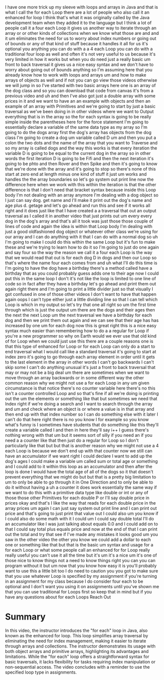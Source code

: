 I have one more trick up my sleeve with loops and arrays in Java and that is what I call the for each Loop there are a lot of people who also call it an enhanced for loop I think that's what it was originally called by the Java development team when they added it to the language but I think a lot of people call it a four each Loop it gives us another way to iterate through an array or or other kinds of collections when we know what those are and and it um eliminates the need for us to worry about index numbers or going out of bounds or any of that kind of stuff because it handles it all for us it's optional you anything you can do with a a 4 each Loop you can do with a traditional four loop as well and often it's not very useful to us because it's very limited in how it works but when you do need just a really basic um front to back traversal it gives us a nice easy syntax and we don't have to worry about going out of bounds anything so I'm assuming here that you already know how to work with loops and arrays um and how to make arrays of objects as well and if not you can go view those videos otherwise we will jump in so I've started with two basic arrays here one is an array of the dog class and so you can download that code from canvas it's from a previous video and uh and then I've also got just a double array with some prices in it and we want to have an an example with objects and then an example of an array with Primitives and we're going to start by just a basic traversal as we've been doing in in other videos where we want to Output everything that is in the array so the for each syntax is going to be really simple inside the parentheses here for the force statement I'm going to essentially declare a variable of the same data type as my array so I'm going to do the dogs array first the dog's array has objects from the dog class I'm going to create a dog um variable called D um and then you put a colon the two dots and the name of the array that you want to Traverse and so my array is called dogs and the way this works is that every iteration the variable D is going to be equal to the current dog in the array so in other words the first iteration D is going to be Fifi and then the next iteration it's going to be phto and then Rover and then Spike and then it's going to know that we're done with the array and it's going to stop so there's none of this start at zero end at length minus one kind of stuff it just um works and handles the the array boundaries so let's go system out print line now the difference here when we work with this within the iteration is that the other difference is that I don't need that bracket syntax because inside this Loop body I'm not dealing with an array anymore I'm dealing with a dog object so I just can say dog. get name and I'll make it print out the dog's name and age plus d. getage and let's go ahead and run this and see if it works all right and it does just like that I have created a a traversal that out an output traversal as I called it in another video that just prints out um every every dog in the dog's array and that's all it took was just those those couple of lines of code and again the idea is within that Loop body I'm dealing with just a good oldfashioned dog object or whatever other class we're using for our array and I can do anything with it that I can do with a normal dog so uh I'm going to make I could do this within the same Loop but it's fun to make these and we're trying to learn how to do it so I'm going to just do one again and say four so the way the reason we call it a four each Loop is the way that we would read that out is for each dog D in dogs and then our Loop so that's where the name four each comes from and uh what I'll do this time is I'm going to have the dog have a birthday there's a method called have a birthday that as you could probably guess adds one to their age now I could put this in the same loop I don't it's not like the loop is limited to one line of code so in fact after they have a birthday let's go ahead and print them out again right there and I'm going to print a little divider just so that visually I got confused in one of those other videos I don't want to have that happen again oops I can't type either just a little dividing line so that I can tell which Loop is which in my output so let's try that one all right so um the first time through which is just the output um there are the dogs and their ages then the next the next Loop um the next traversal we have a birthday for each dog and then we print them out again and we can see that their age has has increased by one um for each dog now this is great right this is a nice easy syntax much easier than remembering how to do a a regular for Loop if you're a new programmer so why on Earth would we ever use that old kind of for Loop when we could just use this there are a couple reasons one is that this type of enhanced for Loop or for each Loop can only do a start to end traversal what I would call like a standard traversal it's going to start at index zero it's going to go through each array element in order until it gets to the last element in the array in other words I can't go backwards I can't skip some I can't do anything unusual it's just a front to back traversal that may or may not be a big deal um there are sometimes when we want to move through an array backwards or in some different way the other common reason why we might not use a for each Loop in any um given circumstance is that notice there's no counter variable here there's no this isn't a counter controlled Loop and so that's fine if all we're doing is printing out the um the elements or something like that but sometimes we need that Index right if we're doing a search and I want to search through the array and um and check where an object is or where a value is in that array and then end up with that index number so I can do something else with it later I can't do that here right there is no you know I for example so you know what's funny is I sometimes have students that do something like this they'll create a variable called I and then in here they'll say i++ I guess there's nothing wrong with that um but it seems sort of silly if you need an if you need a a counter like that then just do a regular for Loop so I don't particularly like that but but that is another reason why we might not use a 4 each Loop is because we don't end up with that counter now we still can have an accumulator if we want right I could declare I want to add up the dog's ages I could make a variable um called sum or total age or something and I could add to it within this loop as an accumulator and then after the loop is done I would have the total age of all of the dogs so it that doesn't prevent everything that we might do but but that is a pretty big limitation to um to only be able to go through it in One Direction and to only be able to do it without having a uh a counter it does work essentially the same way if we want to do this with a primitive data type like double or int or any of those those other Primitives for each double P or I'll say double price in prices okay and that's I like the way that reads for each double price in the array prices um again I can just say system out print line and I can print out price and that's going to just print that value out I could also um you know if I could also do some math with it I could um I could say double total I'll do an accumulator like I was just talking about equals 0.0 and I could add on to that I could say total plus equals price and now at the end of that I can print out the total and try that see if I've made any mistakes it looks good um you saw in the other video the other you know we could add a dollar to each one or something like that but that is the basic um syntax and usage for a for each Loop or what some people call an enhanced for for Loop really really useful you can't use it all the time but it's um it's a nice um it's one of those nice to know things not a need to know things right you can you can program without it but um now that you know how easy it is you'll probably want to use this a little bit too I do need to caution you you got to make sure that you use whatever Loop is specified by my assignment if you're turning in an assignment for my class because I do consider four each to be optional and I don't want you using it on assignments until you've shown me that you can use traditional for Loops first so keep that in mind but if you have any questions about for each Loops Reach Out

# Summary

In this video, the instructor introduces the "for each" loop in Java, also known as the enhanced for loop. This loop simplifies array traversal by eliminating the need for index management, making it easier to iterate through arrays and collections. The instructor demonstrates its usage with both object arrays and primitive arrays, highlighting its advantages and limitations. While the "for each" loop offers a straightforward syntax for basic traversals, it lacks flexibility for tasks requiring index manipulation or non-sequential access. The video concludes with a reminder to use the specified loop type in assignments.